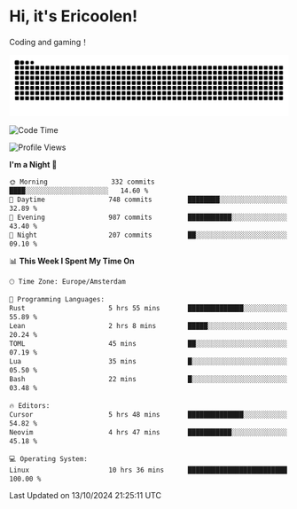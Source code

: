 # Hi, it's Ericoolen!
Coding and gaming！

<picture>
  <source media="(prefers-color-scheme: dark)" srcset="https://raw.githubusercontent.com/Eric-Song-Nop/Eric-Song-Nop/output/github-contribution-grid-snake-dark.svg">
  <source media="(prefers-color-scheme: light)" srcset="https://raw.githubusercontent.com/Eric-Song-Nop/Eric-Song-Nop/output/github-contribution-grid-snake.svg">
  <img alt="github contribution grid snake animation" src="https://raw.githubusercontent.com/Eric-Song-Nop/Eric-Song-Nop/output/github-contribution-grid-snake.svg">
</picture>

<!--START_SECTION:waka-->
![Code Time](http://img.shields.io/badge/Code%20Time-1%2C529%20hrs%2050%20mins-blue)

![Profile Views](http://img.shields.io/badge/Profile%20Views-0-blue)

**I'm a Night 🦉** 

```text
🌞 Morning                332 commits         ████░░░░░░░░░░░░░░░░░░░░░   14.60 % 
🌆 Daytime                748 commits         ████████░░░░░░░░░░░░░░░░░   32.89 % 
🌃 Evening                987 commits         ███████████░░░░░░░░░░░░░░   43.40 % 
🌙 Night                  207 commits         ██░░░░░░░░░░░░░░░░░░░░░░░   09.10 % 
```


📊 **This Week I Spent My Time On** 

```text
🕑︎ Time Zone: Europe/Amsterdam

💬 Programming Languages: 
Rust                     5 hrs 55 mins       ██████████████░░░░░░░░░░░   55.89 % 
Lean                     2 hrs 8 mins        █████░░░░░░░░░░░░░░░░░░░░   20.24 % 
TOML                     45 mins             ██░░░░░░░░░░░░░░░░░░░░░░░   07.19 % 
Lua                      35 mins             █░░░░░░░░░░░░░░░░░░░░░░░░   05.50 % 
Bash                     22 mins             █░░░░░░░░░░░░░░░░░░░░░░░░   03.48 % 

🔥 Editors: 
Cursor                   5 hrs 48 mins       ██████████████░░░░░░░░░░░   54.82 % 
Neovim                   4 hrs 47 mins       ███████████░░░░░░░░░░░░░░   45.18 % 

💻 Operating System: 
Linux                    10 hrs 36 mins      █████████████████████████   100.00 % 
```


 Last Updated on 13/10/2024 21:25:11 UTC
<!--END_SECTION:waka-->
